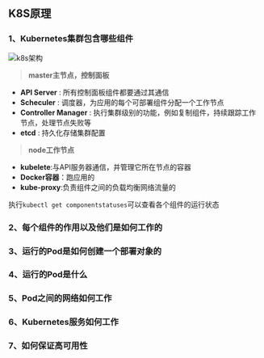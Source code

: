 ## **K8S原理**
### 1、Kubernetes集群包含哪些组件
![k8s架构](https://github.com/wei-bowen/kubernetes_learn/blob/master/images/k8s%E6%9E%B6%E6%9E%84.png)
>**master主节点，控制面板**
- **API Server**          : 所有控制面板组件都要通过其通信
- **Scheculer**           : 调度器，为应用的每个可部署组件分配一个工作节点
- **Controller Manager**  : 执行集群级别的功能，例如复制组件，持续跟踪工作节点，处理节点失败等
- **etcd**                : 持久化存储集群配置
>**node工作节点**
- **kubelete**:与API服务器通信，并管理它所在节点的容器
- **Docker容器**：跑应用的
- **kube-proxy**:负责组件之间的负载均衡网络流量的

执行`kubectl get componentstatuses`可以查看各个组件的运行状态
### 2、每个组件的作用以及他们是如何工作的




### 3、运行的Pod是如何创建一个部署对象的

### 4、运行的Pod是什么

### 5、Pod之间的网络如何工作

### 6、Kubernetes服务如何工作

### 7、如何保证高可用性





